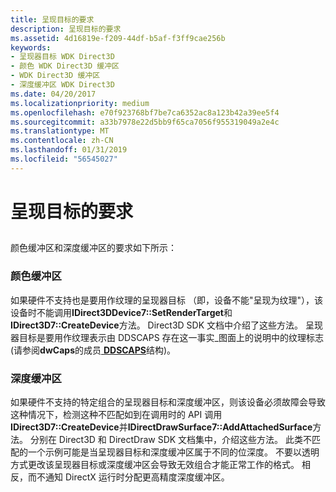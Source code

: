 ```yaml
---
title: 呈现目标的要求
description: 呈现目标的要求
ms.assetid: 4d16819e-f209-44df-b5af-f3ff9cae256b
keywords:
- 呈现器目标 WDK Direct3D
- 颜色 WDK Direct3D 缓冲区
- WDK Direct3D 缓冲区
- 深度缓冲区 WDK Direct3D
ms.date: 04/20/2017
ms.localizationpriority: medium
ms.openlocfilehash: e70f923768bf7be7ca6352ac8a123b42a39ee5f4
ms.sourcegitcommit: a33b7978e22d5bb9f65ca7056f955319049a2e4c
ms.translationtype: MT
ms.contentlocale: zh-CN
ms.lasthandoff: 01/31/2019
ms.locfileid: "56545027"
---
```

# <a name="render-target-requirements"></a>呈现目标的要求


## <span id="ddk_render_target_requirements_gg"></span><span id="DDK_RENDER_TARGET_REQUIREMENTS_GG"></span>


颜色缓冲区和深度缓冲区的要求如下所示：

### <a name="span-idcolorbuffersspanspan-idcolorbuffersspancolor-buffers"></a><span id="color_buffers"></span><span id="COLOR_BUFFERS"></span>颜色缓冲区

如果硬件不支持也是要用作纹理的呈现器目标 （即，设备不能"呈现为纹理"），该设备时不能调用**IDirect3DDevice7::SetRenderTarget**和**IDirect3D7::CreateDevice**方法。 Direct3D SDK 文档中介绍了这些方法。 呈现器目标是要用作纹理表示由 DDSCAPS 存在这一事实\_图面上的说明中的纹理标志 (请参阅**dwCaps**的成员[ **DDSCAPS**](https://msdn.microsoft.com/library/windows/hardware/ff550286)结构)。

### <a name="span-iddepthbuffersspanspan-iddepthbuffersspandepth-buffers"></a><span id="depth_buffers"></span><span id="DEPTH_BUFFERS"></span>深度缓冲区

如果硬件不支持的特定组合的呈现器目标和深度缓冲区，则该设备必须故障会导致这种情况下，检测这种不匹配如到在调用时的 API 调用**IDirect3D7::CreateDevice**并**IDirectDrawSurface7::AddAttachedSurface**方法。 分别在 Direct3D 和 DirectDraw SDK 文档集中，介绍这些方法。 此类不匹配的一个示例可能是当呈现器目标和深度缓冲区属于不同的位深度。 不要以透明方式更改该呈现器目标或深度缓冲区会导致无效组合才能正常工作的格式。 相反，而不通知 DirectX 运行时分配更高精度深度缓冲区。

 

 





